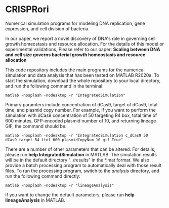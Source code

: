 # CRISPRori
Numerical simulation programs for modeling DNA replication, gene expression, and cell division of bacteria. 

In our paper, we report a novel discovery of DNA's role in governing cell growth homeostasis and resource allocation. For the details of this model or experimental validations, Please refer to our paper:
**Scaling between DNA and cell size governs bacterial growth homeostasis and resource allocation**

This code repository includes the main programs for the numerical simulation and data analysis that has been tested on MATLAB R2020a. To start the simulation, download the whole repository to your local directory, and run the following command in the terminal:

    matlab -nosplash -nodesktop -r "IntegratedSimulation"
    
Primary paramters include concentration of dCas9, target of dCas9, total time, and plasmid copy number. For example, if you want to perform the simulation with dCas9 concentration of 50 targeting R4 box, total time of 600 minutes, GFP-encoded plasmid number of 10, and returning lineage GIF, the command should be:

    matlab -nosplash -nodesktop -r "IntegratedSimulation c_dCas9 50 dCas9_target R4 ttol 600 plasmidCopyNum 10 gif True"
    
There are a number of other parameters that can be altered. For details, please run **help IntegratedSimulation** in MATLAB. The simulation results will be in the default directory "../results" in the \*.mat format. We also provide a batch processing program to automatically deal with those result files. To run the processing program, switch to the *analysis* directory, and run the following command directly:

    matlab -nosplash -nodesktop -r "lineageAnalysis"
    
If you want to change the default parameters, please run **help lineageAnalysis** in MATLAB.
